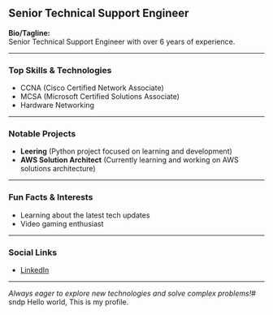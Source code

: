 ## Senior Technical Support Engineer

**Bio/Tagline:**  
Senior Technical Support Engineer with over 6 years of experience.

---

### Top Skills & Technologies
- CCNA (Cisco Certified Network Associate)
- MCSA (Microsoft Certified Solutions Associate)
- Hardware Networking

---

### Notable Projects
- **Leering** (Python project focused on learning and development)
- **AWS Solution Architect** (Currently learning and working on AWS solutions architecture)

---

### Fun Facts & Interests
- Learning about the latest tech updates
- Video gaming enthusiast

---

### Social Links
- [LinkedIn](https://www.linkedin.com/in/sndp9s/)

---

*Always eager to explore new technologies and solve complex problems!*# sndp
Hello world, This is my profile. 
